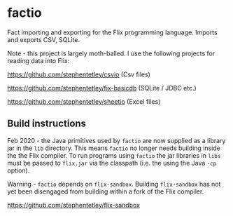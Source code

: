 # factio

Fact importing and exporting for the Flix programming language.
Imports and exports CSV, SQLite.

Note - this project is largely moth-balled. I use the following projects 
for reading data into Flix:

https://github.com/stephentetley/csvio (Csv files)

https://github.com/stephentetley/fix-basicdb (SQLite / JDBC etc.)

https://github.com/stephentetley/sheetio (Excel files)

## Build instructions

Feb 2020 - the Java primitives used by `factio` are now supplied as a library 
jar in the `lib` directory. This means `factio` no longer needs building inside 
the the Flix compiler. To run programs using `factio` the jar libraries in `libs`
must be passed to `flix.jar` via the classpath (i.e. the using the Java `-cp` option).

Warning - `factio` depends on `flix-sandbox`. Building `flix-sandbox` has not yet 
been disengaged from building within a fork of the Flix compiler.

https://github.com/stephentetley/flix-sandbox
